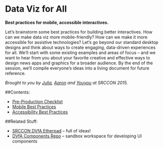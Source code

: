 # Data Viz for All
**Best practices for mobile, accessible interactives.** 

Let’s brainstorm some best practices for building better interactives. How can we make data viz more mobile-friendly? How can we make it more accessible for assistive technologies? Let’s go beyond our standard desktop designs and think about ways to create engaging, data-driven experiences for all. We’ll start with some existing examples and areas of focus – and we want to hear from you about your favorite creative and effective ways to design news apps and graphics for a broader audience. By the end of the session, we’ll compile everyone’s ideas into a living document for future reference.

*Brought to you by [Julia](https://github.com/julia67), [Aaron](https://github.com/aboutaaron) and [Youyou](https://github.com/zhoyoyo) at SRCCON 2015.*

##Contents:
* [Pre-Production Checklist](Pre-Production%20Checklist)
* [Mobile Best Practices](Mobile)
* [Accessibility Best Practices](Accessibility)

##Related Stuff:
* [SRCCON DVfA Etherpad](https://etherpad.mozilla.org/srccon2015-mobile-dataviz) – full of ideas!
* [DVfA Components Repo](https://github.com/julia67/dvfa-components) – sandbox workspace for developing UI components
